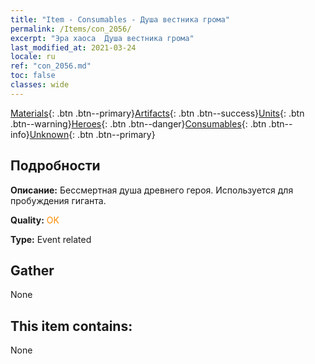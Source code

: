 ```yaml
---
title: "Item - Consumables - Душа вестника грома"
permalink: /Items/con_2056/
excerpt: "Эра хаоса  Душа вестника грома"
last_modified_at: 2021-03-24
locale: ru
ref: "con_2056.md"
toc: false
classes: wide
---
```

 [Materials](/ru/Items/){: .btn .btn--primary}[Artifacts](/ru/Items/Artifacts/){: .btn .btn--success}[Units](/ru/Items/Units/){: .btn .btn--warning}[Heroes](/ru/Items/Heroes/){: .btn .btn--danger}[Consumables](/ru/Items/Consumables/){: .btn .btn--info}[Unknown](/ru/Items/Unknown/){: .btn .btn--primary}

## Подробности
 **Описание:** Бессмертная душа древнего героя. Используется для пробуждения гиганта.

 **Quality:** <span style="color: #FF8C00">OK</span>

 **Type:** Event related

## Gather

  None

## This item contains:

  None

